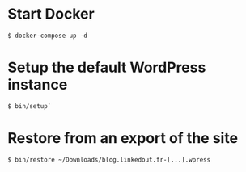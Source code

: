 # Start Docker
```
$ docker-compose up -d
```

# Setup the default WordPress instance
```
$ bin/setup`
```

# Restore from an export of the site
```
$ bin/restore ~/Downloads/blog.linkedout.fr-[...].wpress
```